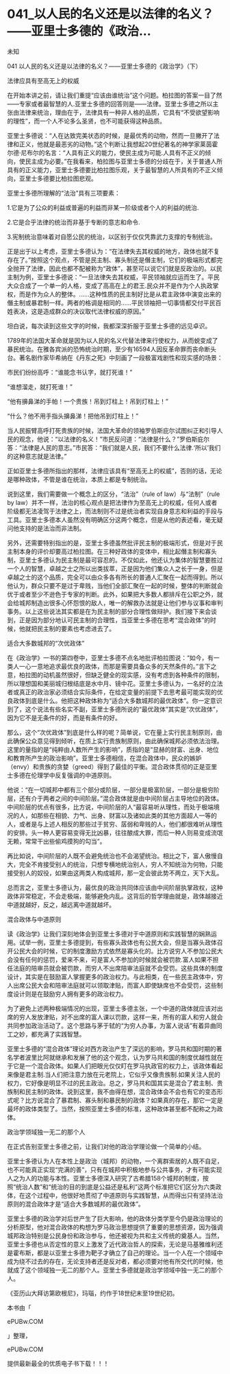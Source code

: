 # 041_以人民的名义还是以法律的名义？——亚里士多德的《政治...

未知

041 以人民的名义还是以法律的名义？——亚里士多德的《政治学》（下）

法律应具有至高无上的权威

在开始本讲之前，请让我们重提“应该由谁统治”这个问题。柏拉图的答案一目了然——专家或者最智慧的人.亚里士多德的回答则是——法律。亚里士多德之所以主张由法律来统治，理由在于，法律具有一种非人格的品质，它具有“不受欲望影响的理性”，而一个人不论多么圣贤，也不可能获得这种品质。

亚里士多德说：“人在达致完美状态的时候，是最优秀的动物，然而一旦撇开了法律和正义，他就是最恶劣的动物。”这个判断让我想起20世纪著名的神学家莱茵霍尔德·尼布尔的名言：“人具有正义的能力，使民主成为可能.人具有不正义的倾向，使民主成为必要。”在我看来，柏拉图与亚里士多德的分歧在于，关于普通人所具有的正义能力，亚里士多德要比柏拉图乐观，关于最智慧的人所具有的不正义倾向，亚里士多德要比柏拉图悲观。

亚里士多德所理解的“法治”具有三项要素：

1.它是为了公众的利益或普遍的利益而非某一阶级或者个人的利益的统治.

2.它是合乎法律的统治而非基于专断的意志和命令.

3.宪制统治意味着对自愿公民的统治，以区别于仅仅凭靠武力支撑的专制统治。

正是出于以上考虑，亚里士多德认为：“在法律失去其权威的地方，政体也就不复存在了。”按照这个观点，不管是民主制、寡头制还是僭主制，它们的极端形式都完全抛开了法律，因此也都不配被称为“政体”，甚至可以说它们就是反政治的。以民主制为例，亚里士多德说：“一旦法律失去其权威，平民领袖就应运而生了。平民大众合成了一个单一的人格，变成了高高在上的君王.民众并不是作为个人执政掌权，而是作为众人的整体。……这种性质的民主制好比是从君主政体中演变出来的僭主制或暴君制一样。两者的格调是相同的……平民领袖把一切事情都交付平民百姓表决，这是造成群众的决议取代法律权威的原因。”

坦白说，每次读到这些文字的时候，我都深深折服于亚里士多德的远见卓识。

1789年的法国大革命就是因为以人民的名义代替法律来行使权力，从而蜕变成了暴民统治。在雅各宾派的恐怖统治时期，至少有16594人因反革命罪而丧命断头台。著名剧作家毕希纳在《丹东之死》中刻画了一段极富戏剧性和现实感的场景：

市民们纷纷高呼：“谁能念书认字，就打死谁！”

“谁想溜走，就打死谁！”

“他有擤鼻涕的手帕！一个贵族！吊到灯柱上！吊到灯柱上！”

“什么？他不用手指头擤鼻涕！把他吊到灯柱上！”

当人民振臂高呼打死贵族的时候，法国大革命的领袖罗伯斯庇尔试图纠正和引导人民的观念，他说：“以法律的名义！”市民反问道：“法律是什么？”罗伯斯庇尔答：“法律是人民的意志。”市民答：“我们就是人民，我们不要什么法律.‘所以’我们的这种意志就是法律。”

正如亚里士多德所指出的那样，法律应该具有“至高无上的权威”，否则的话，无论是哪种政体，不管是谁在统治，本质上都是专制统治。

说到这里，我们需要做一个概念上的区分，“法治”（rule of law）与“法制”（rule by law）并不一样，法治的核心观点是把法律作为至高无上的权威，任何人或者阶级都无法凌驾于法律之上，而法制则不过是统治者实现自身意志和利益的手段与工具。亚里士多德本人虽然没有明确区分这两个概念，但是从他的表述看，毫无疑问他支持的是法治而非法制。

另外，还需要特别指出的是，亚里士多德虽然批评民主制的极端形式，但是对于民主制本身的评价却要高过柏拉图。在三种好政体的变体中，相比起僭主制和寡头制，亚里士多德认为民主制是最可容忍的。不仅如此，他还认为集体的智慧要胜过一个人的智慧，卓越之士之所以出类拔萃，正是因为他们集众人之长于一身，但是卓越之士的这个品质，完全可以由众多各有所长的普通人汇聚在一起而得到。所以他认为，群众只要不是过于卑贱，当他们全部汇聚在一起的时候，整体的判断就会优于或者至少不逊色于专家的判断。此外，如果把大多数人都排斥在公职之外，就会给城邦制造出很多心怀怨恨的敌人，唯一的解救办法就是让他们参与议事和审判事务。以上这些说法其实都是在为民主制的部分合理性做辩护。我们接下来会谈到，正是因为部分地认可民主制的合理性，当亚里士多德在思考“混合政体”的时候，他就把民主制的要素也考虑进去了。

适合大多数城邦的“次优政体”

在《政治学》一书的第四卷中，亚里士多德不点名地批评柏拉图说：“如今，有一类人一心一意地追求最优良的政体，而那是需要具备众多的天然条件的。”言下之意，柏拉图的动机虽然很好，但缺乏健全的现实感，没有考虑到各种条件的限制，所以理想国和美丽城归根结底是水中月、镜中花。亚里士多德认为，一名好的立法者或真正的政治家必须结合实际条件，在给定变量的前提下去思考最可能实现的优良政体到底是什么。他把这种政体称为“适合大多数城邦的最优政体”。你一定意识到了，这个说法有些名实不副，亚里士多德所说的“最优政体”其实是“次优政体”，因为它不是无条件的好，而是有条件的好。

那么，这个“次优政体”到底是什么样的呢？简单说，它在量上实行民主制原则，由此确保公众意见得到倾听，在质上实行贵族制原则，由此确保城邦必须依法治理。这里的量指的是“纯粹由人数所产生的影响”，质指的是“显赫的财富、出身、地位和教育所产生的政治影响”。亚里士多德相信，在混合政体中，民众的嫉妒（envy）和贵族的贪婪（greed）得到了最佳的平衡。混合政体贯彻的正是亚里士多德在伦理学中反复强调的中道原则。

他说：“在一切城邦中都有三个部分或阶层，一部分是极富阶层，一部分是极穷阶层，还有介于两者之间的中间阶层。”混合政体就是由中间阶层占主导地位的政体。中间阶层的优点有很多，比方说，中间阶层的人“最容易听从理性，而处于极端境况的人，如那些在相貌、力气、出身、财富以及诸如此类的其他方面超人一等的人，或者是与上述人相反的那些过于贫穷、孱弱和卑贱的人，他们都很难听从理性的安排。头一种人更容易变得无比凶暴，往往酿成大罪，而后一种人则易变成流氓无赖，常常干出些偷鸡摸狗的勾当”。

再比如说，中间阶层的人既不会避免统治也不会渴望统治。相比之下，富人傲慢自大，完全不肯接受别人的统治，只想专横地统治别人，穷人不知统治为何物，只能接受别人的奴役，如果由这两类人构成城邦，那一定会彼此势不两立，天下大乱。

总而言之，亚里士多德认为，最优良的政治共同体应该由中间阶层执掌政权，这种政体非常稳定，不会走极端，能够避免内乱。这背后的哲学理由就是，政体越接近中道就越好，反之，越远离中道就越坏。

混合政体与中道原则

读《政治学》让我们深刻地体会到亚里士多德对于中道原则和实践智慧的娴熟运用。试举一例，亚里士多德提到，有些寡头政体也有公民大会，但是当寡头政体召开公民大会的时候，它的制度激励方式依然是寡头化的。比方说穷人不参加公民大会没有任何的惩罚，爱来不来，可是富人不参加的时候就会被罚款.富人如果不担任法庭的陪审员就会被罚款，而穷人不出席陪审法庭就不会受罚。这些具体的制度设计，其实是在鼓励富人掌握更多的政治权力。与此相类，在一些民主政体中，穷人出席公民大会和陪审法庭就可以领取津贴，而富人即使缺席也不会受罚，这些制度设计则是在鼓励穷人拥有更多的政治权力。

为了避免上述两种极端情况的出现，亚里士多德主张，一个中道的政体就应该对出席的穷人发放津贴，对不出席的富人课以罚款，这样一来，所有的富人和穷人就会共同参加政治活动了。这个思路与茅于轼的“为穷人办事，为富人说话”有着异曲同工之妙，都充满了实践智慧。

亚里士多德的“混合政体”理论对西方政治产生了深远的影响，罗马共和国时期的著名学者波里比阿就继承和发展了他的这个观念，认为罗马共和国的制度优越性就在于它是一个混合政体。如果人们把眼光仅仅盯在罗马执政官的权力上，该政体看起来像是君主制.当人们把注意力放在元老院上，它似乎又像贵族制.如果关注人民的权力，它好像是明显不过的民主政治。总之，罗马共和国其实是混合了君主制、贵族制和民主制的政体。说到这里，我不由得在想，混合政体会不会也有它的变态形式呢？比方说混合了暴君制、寡头制和暴民制的政体？如果真的存在，那它一定是最坏的政体类型了。当然，按照亚里士多德的标准，这种政体甚至都不配称之为政体。

政治学领域独一无二的那个人

在正式告别亚里士多德之前，让我们对他的政治学理论做一个简单的小结。

亚里士多德认为人在本性上是政治（城邦）的动物，一个离群索居的人既不自足，也不可能真正实现“完满的善”，只有在城邦中积极地参与公共事务，才有可能实现人之为人的功能与本性。亚里士多德深入研究了古希腊158个城邦的制度，按照“统治人数”和“统治的目的到底是公益还是私利”这两个标准把它们区分为六类政体，在这个过程中，他很好地贯彻了中道原则与实践智慧，从而得出只有坚持法治原则的混合政体才是“适合大多数城邦的最优政体”。

亚里士多德的政治学对后世产生了巨大影响，他的政体分类学至今仍是政治理论的分析原型，他对混合政体的构想为罗马政治思想提供了重要的思想资源，因为强调城邦政治特别是公民身份和政治参与，他还被视为共和主义传统的奠基人。当然，亚里士多德也从否定性的意义上激发了近代政治哲人的探索，无论是马基雅维利还是霍布斯，都是以亚里士多德为靶子才确立了自己的理论。当一个人在一个领域中成为绕不过去的存在，无论支持者还是反对者，都必须要对他有所交代的时候，他就成了这个领域独一无二的那个人。亚里士多德就是政治学领域中独一无二的那个人。

《亚历山大拜访第欧根尼》，玛瑙，约作于18世纪末至19世纪初。

本书由「

ePUBw.COM

」整理，

ePUBw.COM

提供最新最全的优质电子书下载！！！